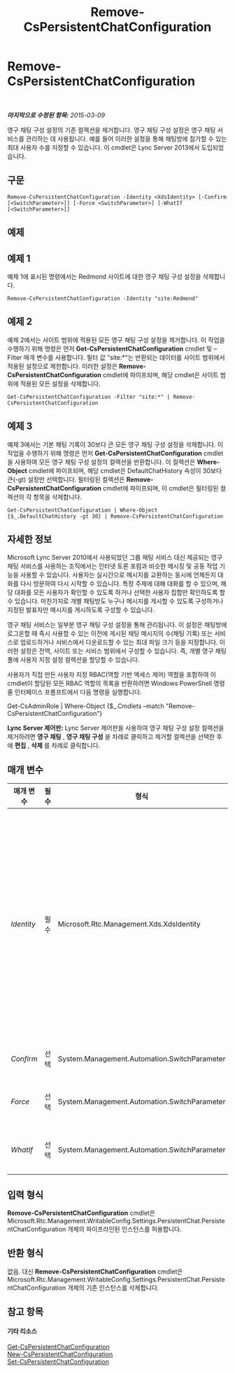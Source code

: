 ﻿---
title: Remove-CsPersistentChatConfiguration
TOCTitle: Remove-CsPersistentChatConfiguration
ms:assetid: 5b71b66b-9b9b-4833-94b8-528260cd7589
ms:mtpsurl: https://technet.microsoft.com/ko-kr/library/JJ204927(v=OCS.15)
ms:contentKeyID: 49303744
ms.date: 08/24/2015
mtps_version: v=OCS.15
ms.translationtype: HT
---

# Remove-CsPersistentChatConfiguration

 

_**마지막으로 수정된 항목:** 2015-03-09_

영구 채팅 구성 설정의 기존 컬렉션을 제거합니다. 영구 채팅 구성 설정은 영구 채팅 서비스를 관리하는 데 사용됩니다. 예를 들어 이러한 설정을 통해 채팅방에 참가할 수 있는 최대 사용자 수를 지정할 수 있습니다. 이 cmdlet은 Lync Server 2013에서 도입되었습니다.

## 구문

    Remove-CsPersistentChatConfiguration -Identity <XdsIdentity> [-Confirm [<SwitchParameter>]] [-Force <SwitchParameter>] [-WhatIf [<SwitchParameter>]]

## 예제

## 예제 1

예제 1에 표시된 명령에서는 Redmond 사이트에 대한 영구 채팅 구성 설정을 삭제합니다.

    Remove-CsPersistentChatConfiguration -Identity "site:Redmond"

## 예제 2

예제 2에서는 사이트 범위에 적용된 모든 영구 채팅 구성 설정을 제거합니다. 이 작업을 수행하기 위해 명령은 먼저 **Get-CsPersistentChatConfiguration** cmdlet 및 –Filter 매개 변수를 사용합니다. 필터 값 "site:\*"는 반환되는 데이터를 사이트 범위에서 적용된 설정으로 제한합니다. 이러한 설정은 **Remove-CsPersistentChatConfiguration** cmdlet에 파이프되며, 해당 cmdlet은 사이트 범위에 적용된 모든 설정을 삭제합니다.

    Get-CsPersistentChatConfiguration -Filter "site:*" | Remove-CsPersistentChatConfiguration

## 예제 3

예제 3에서는 기본 채팅 기록이 30보다 큰 모든 영구 채팅 구성 설정을 삭제합니다. 이 작업을 수행하기 위해 명령은 먼저 **Get-CsPersistentChatConfiguration** cmdlet을 사용하여 모든 영구 채팅 구성 설정의 컬렉션을 반환합니다. 이 컬렉션은 **Where-Object** cmdlet에 파이프되며, 해당 cmdlet은 DefaultChatHistory 속성이 30보다 큰(-gt) 설정만 선택합니다. 필터링된 컬렉션은 **Remove-CsPersistentChatConfiguration** cmdlet에 파이프되며, 이 cmdlet은 필터링된 컬렉션의 각 항목을 삭제합니다.

    Get-CsPersistentChatConfiguration | Where-Object {$_.DefaultChatHistory -gt 30} | Remove-CsPersistentChatConfiguration

## 자세한 정보

Microsoft Lync Server 2010에서 사용되었던 그룹 채팅 서비스 대신 제공되는 영구 채팅 서비스를 사용하는 조직에서는 인터넷 토론 포럼과 비슷한 메시징 및 공동 작업 기능을 사용할 수 있습니다. 사용자는 실시간으로 메시지를 교환하는 동시에 언제든지 대화를 다시 방문하여 다시 시작할 수 있습니다. 특정 주제에 대해 대화를 할 수 있으며, 해당 대화를 모든 사용자가 확인할 수 있도록 하거나 선택한 사용자 집합만 확인하도록 할 수 있습니다. 마찬가지로 개별 채팅방도 누구나 메시지를 게시할 수 있도록 구성하거나 지정된 발표자만 메시지를 게시하도록 구성할 수 있습니다.

영구 채팅 서비스는 일부분 영구 채팅 구성 설정을 통해 관리됩니다. 이 설정은 채팅방에 로그온할 때 즉시 사용할 수 있는 이전에 게시된 채팅 메시지의 수(채팅 기록) 또는 서비스로 업로드하거나 서비스에서 다운로드할 수 있는 최대 파일 크기 등을 지정합니다. 이러한 설정은 전역, 사이트 또는 서비스 범위에서 구성할 수 있습니다. 즉, 개별 영구 채팅 풀에 사용자 지정 설정 컬렉션을 할당할 수 있습니다.

사용자가 직접 만든 사용자 지정 RBAC(역할 기반 액세스 제어) 역할을 포함하여 이 cmdlet이 할당된 모든 RBAC 역할의 목록을 반환하려면 Windows PowerShell 명령줄 인터페이스 프롬프트에서 다음 명령을 실행합니다.

Get-CsAdminRole | Where-Object {$\_.Cmdlets –match "Remove-CsPersistentChatConfiguration"}

**Lync Server 제어판:** Lync Server 제어판을 사용하여 영구 채팅 구성 설정 컬렉션을 제거하려면 **영구 채팅** , **영구 채팅 구성** 을 차례로 클릭하고 제거할 컬렉션을 선택한 후에 **편집** , **삭제** 를 차례로 클릭합니다.

## 매개 변수


<table>
<colgroup>
<col style="width: 25%" />
<col style="width: 25%" />
<col style="width: 25%" />
<col style="width: 25%" />
</colgroup>
<thead>
<tr class="header">
<th>매개 변수</th>
<th>필수</th>
<th>형식</th>
<th>설명</th>
</tr>
</thead>
<tbody>
<tr class="odd">
<td><p><em>Identity</em></p></td>
<td><p>필수</p></td>
<td><p>Microsoft.Rtc.Management.Xds.XdsIdentity</p></td>
<td><p>제거할 영구 채팅 구성 설정의 고유 식별자입니다. 사이트 범위에서 구성된 설정 컬렉션을 제거하려면 다음과 같은 구문을 사용합니다.</p>
<p>-Identity &quot;site:Redmond&quot;</p>
<p>서비스 범위에서 구성된 컬렉션을 제거하려면 다음 구문을 사용합니다.</p>
<p>-Identity &quot;service:PersistentChatServer:atl-gc-001.litwareinc.com&quot;</p>
<p>Identity 매개 변수에는 와일드카드를 사용할 수 없습니다.</p>
<p>전역 설정 컬렉션에 대해 <strong>Remove-CsPersistentChatConfiguration</strong> cmdlet을 실행할 수도 있습니다. 그러나 이 경우 전역 컬렉션은 제거되지 않습니다. 대신 해당 컬렉션 내의 모든 속성이 기본값으로 다시 설정됩니다.</p></td>
</tr>
<tr class="even">
<td><p><em>Confirm</em></p></td>
<td><p>선택</p></td>
<td><p>System.Management.Automation.SwitchParameter</p></td>
<td><p>명령을 실행하기 전에 확인 메시지를 표시합니다.</p></td>
</tr>
<tr class="odd">
<td><p><em>Force</em></p></td>
<td><p>선택</p></td>
<td><p>System.Management.Automation.SwitchParameter</p></td>
<td><p>명령을 실행할 때 발생할 수 있는 심각하지 않은 오류 메시지를 표시하지 않습니다.</p></td>
</tr>
<tr class="even">
<td><p><em>WhatIf</em></p></td>
<td><p>선택</p></td>
<td><p>System.Management.Automation.SwitchParameter</p></td>
<td><p>명령을 실제로 실행하지 않고도 명령이 실행될 경우 발생할 수 있는 현상을 설명합니다.</p></td>
</tr>
</tbody>
</table>


## 입력 형식

**Remove-CsPersistentChatConfiguration** cmdlet은 Microsoft.Rtc.Management.WritableConfig.Settings.PersistentChat.PersistentChatConfiguration 개체의 파이프라인된 인스턴스를 허용합니다.

## 반환 형식

없음. 대신 **Remove-CsPersistentChatConfiguration** cmdlet은 Microsoft.Rtc.Management.WritableConfig.Settings.PersistentChat.PersistentChatConfiguration 개체의 기존 인스턴스를 삭제합니다.

## 참고 항목

#### 기타 리소스

[Get-CsPersistentChatConfiguration](get-cspersistentchatconfiguration.md)  
[New-CsPersistentChatConfiguration](new-cspersistentchatconfiguration.md)  
[Set-CsPersistentChatConfiguration](set-cspersistentchatconfiguration.md)

